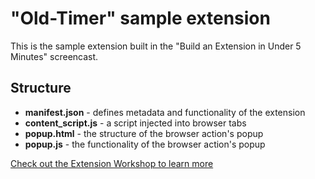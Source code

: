# "Old-Timer" sample extension

This is the sample extension built in the "Build an Extension in Under 5 Minutes" screencast.

## Structure

* **manifest.json** - defines metadata and functionality of the extension
* **content_script.js** - a script injected into browser tabs
* **popup.html** - the structure of the browser action's popup
* **popup.js** - the functionality of the browser action's popup

[Check out the Extension Workshop to learn more](https://extensionworkshop.com/)
